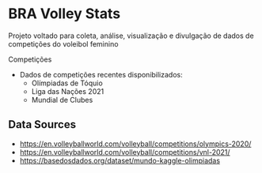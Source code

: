 # BRA Volley Stats

Projeto voltado para coleta, análise, visualização e divulgação de dados de competições do voleibol feminino

Competições

  * Dados de competições recentes disponibilizados:
    * Olímpiadas de Tóquio
    * Liga das Nações 2021
    * Mundial de Clubes

## Data Sources

* https://en.volleyballworld.com/volleyball/competitions/olympics-2020/
* https://en.volleyballworld.com/volleyball/competitions/vnl-2021/
* https://basedosdados.org/dataset/mundo-kaggle-olimpiadas
